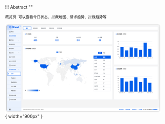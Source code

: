 
!!! Abstract ""

    概览页 可以查看今日状态、拦截地图、请求趋势、拦截趋势等

![img.png](../../../img/waf/dashboard.png){ width="900px" }
